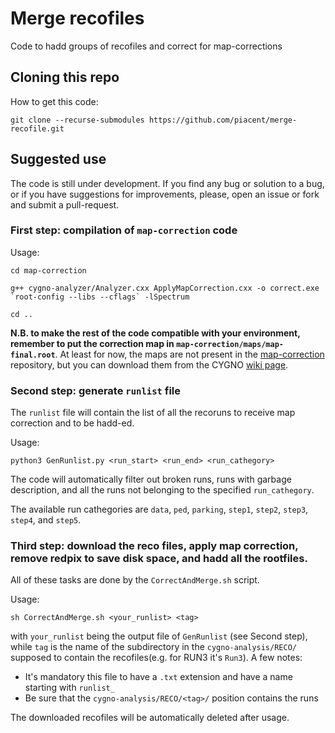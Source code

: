 # Merge recofiles

Code to hadd groups of recofiles and correct for map-corrections

## Cloning this repo

How to get this code:
```
git clone --recurse-submodules https://github.com/piacent/merge-recofile.git
```

## Suggested use
The code is still under development. If you find any bug or solution to a bug, or if you have suggestions for improvements, please, open an issue or fork and submit a pull-request.

### First step: compilation of `map-correction` code
Usage:
```
cd map-correction

g++ cygno-analyzer/Analyzer.cxx ApplyMapCorrection.cxx -o correct.exe `root-config --libs --cflags` -lSpectrum

cd ..
```
**N.B. to make the rest of the code compatible with your environment, remember to put the correction map in `map-correction/maps/map-final.root`**. At least for now, the maps are not present in the [map-correction](https://github.com/piacent/map-correction) repository, but you can download them from the CYGNO [wiki page](https://github.com/CYGNUS-RD/WIKI-documentation/wiki/Analysis).

### Second step: generate `runlist` file
The `runlist` file will contain the list of all the recoruns to receive map correction and to be hadd-ed.

Usage:
```
python3 GenRunlist.py <run_start> <run_end> <run_cathegory>
```
The code will automatically filter out broken runs, runs with garbage description, and all the runs not belonging to the specified `run_cathegory`.

The available run cathegories are `data`, `ped`, `parking`, `step1`, `step2`, `step3`, `step4`, and `step5`.

### Third step: download the reco files, apply map correction, remove redpix to save disk space, and hadd all the rootfiles.
All of these tasks are done by the `CorrectAndMerge.sh` script.

Usage:
```
sh CorrectAndMerge.sh <your_runlist> <tag>
```
with `your_runlist` being the output file of `GenRunlist` (see Second step), while `tag` is the name of the subdirectory in the `cygno-analysis/RECO/` supposed to contain the recofiles(e.g. for RUN3 it's `Run3`). A few notes:
* It's mandatory this file to have a `.txt` extension and have a name starting with `runlist_`
* Be sure that the `cygno-analysis/RECO/<tag>/` position contains the runs

The downloaded recofiles will be automatically deleted after usage.